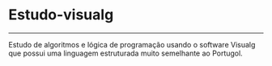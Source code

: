 # Estudo-visualg
***
Estudo de algoritmos e lógica de programação usando o software Visualg que possui uma linguagem estruturada muito semelhante ao Portugol.
